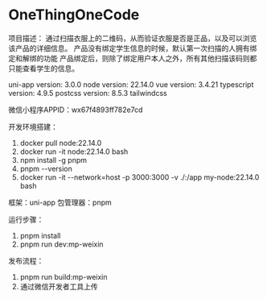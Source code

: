 # OneThingOneCode
项目描述：
通过扫描衣服上的二维码，从而验证衣服是否是正品，以及可以浏览该产品的详细信息。
产品没有绑定学生信息的时候，默认第一次扫描的人拥有绑定和解绑的功能
产品绑定后，则除了绑定用户本人之外，所有其他扫描该码则都只能查看学生的信息。

uni-app version: 3.0.0
node version: 22.14.0
vue version: 3.4.21
typescript version: 4.9.5
postcss version: 8.5.3
tailwindcss

微信小程序APPID：wx67f4893ff782e7cd

开发环境搭建：
1. docker pull node:22.14.0
2. docker run -it node:22.14.0 bash
3. npm install -g pnpm 
4. pnpm --version
5. docker run -it --network=host -p 3000:3000 -v ./:/app my-node:22.14.0 bash

框架：uni-app
包管理器：pnpm

运行步骤：
1. pnpm install
2. pnpm run dev:mp-weixin

发布流程：
1. pnpm run build:mp-weixin
2. 通过微信开发者工具上传


